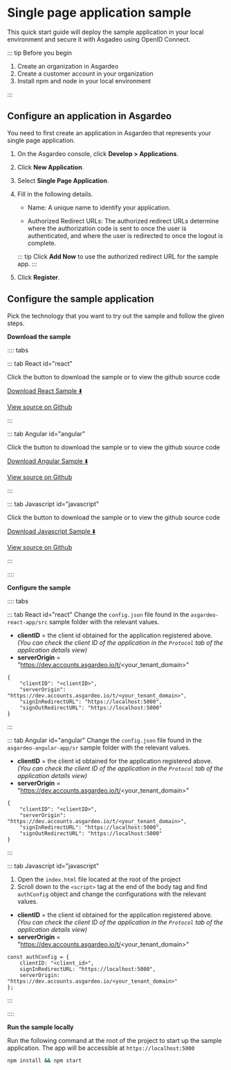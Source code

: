# Single page application sample

This quick start guide will deploy the sample application in your local environment and secure it with Asgadeo using OpenID Connect.

::: tip Before you begin

1. Create an organization in Asgardeo
2. Create a customer account in your organization
3. Install npm and node in your local environment

:::

## Configure an application in Asgardeo

You need to first create an application in Asgardeo that represents your single page application.

1. On the Asgardeo console, click **Develop > Applications**.

2. Click **New Application**.

3. Select **Single Page Application**.

4. Fill in the following details.

    - Name: A unique name to identify your application.

    - Authorized Redirect URLs: The authorized redirect URLs determine where the authorization code is sent to once the user is authenticated, and where the user is redirected to once the logout is complete.

   ::: tip
   Click **Add Now** to use the authorized redirect URL for the sample app.
   :::

5. Click **Register**.

## Configure the sample application

Pick the technology that you want to try out the sample and follow the given steps.

**Download the sample**

:::: tabs

::: tab React id="react"

Click the button to download the sample or to view the github source code

[Download React Sample :arrow_down:](https://github.com/asgardeo/asgardeo-auth-react-sdk/releases/latest/download/asgardeo-react-app.zip)

[View source on Github](https://github.com/asgardeo/asgardeo-auth-react-sdk/tree/main/samples/asgardeo-react-app)

:::

::: tab Angular id="angular"

Click the button to download the sample or to view the github source code

[Download Angular Sample :arrow_down:](https://github.com/asgardeo/asgardeo-auth-angular-sdk/releases/latest/download/asgardeo-angular-app.zip)

[View source on Github](https://github.com/asgardeo/asgardeo-auth-angular-sdk/tree/main/samples/asgardeo-angular-app)
 
:::

::: tab Javascript id="javascript"

Click the button to download the sample or to view the github source code

[Download Javascript Sample :arrow_down:](https://github.com/asgardeo/asgardeo-auth-spa-sdk/releases/download/v0.1.2/asgardeo-html-js-app.zip)

[View source on Github](https://github.com/asgardeo/asgardeo-auth-spa-sdk/tree/main/samples/asgardeo-html-js-app)

:::

::::


**Configure the sample**

:::: tabs

::: tab React id="react"
Change the `config.json` file found in the `asgardeo-react-app/src` sample folder with the relevant values.

- **clientID** = the client id obtained for the application registered above. _(You can check the client ID of the application in the `Protocol` tab of the application details view)_
- **serverOrigin** = "https://dev.accounts.asgardeo.io/t/<your_tenant_domain>"

``` json{2,3}
{
    "clientID": "<clientID>",
    "serverOrigin": "https://dev.accounts.asgardeo.io/t/<your_tenant_domain>",
    "signInRedirectURL": "https://localhost:5000",
    "signOutRedirectURL": "https://localhost:5000"
}
```
:::

::: tab Angular id="angular"
Change the `config.json` file found in the `asgardeo-angular-app/sr` sample folder with the relevant values.

- **clientID** = the client id obtained for the application registered above. _(You can check the client ID of the application in the `Protocol` tab of the application details view)_
- **serverOrigin** = "https://dev.accounts.asgardeo.io/t/<your_tenant_domain>"

``` json{2,3}
{
    "clientID": "<clientID>",
    "serverOrigin": "https://dev.accounts.asgardeo.io/t/<your_tenant_domain>",
    "signInRedirectURL": "https://localhost:5000",
    "signOutRedirectURL": "https://localhost:5000"
}
```
:::

::: tab Javascript id="javascript"
1. Open the `index.html` file located at the root of the project 
2. Scroll down to the `<script>` tag at the end of the body tag and find `authConfig` object and change the configurations with the relevant values.

- **clientID** = the client id obtained for the application registered above. _(You can check the client ID of the application in the `Protocol` tab of the application details view)_
- **serverOrigin** = "https://dev.accounts.asgardeo.io/t/<your_tenant_domain>"

``` HTML{2,4}
const authConfig = {
    clientID: "<client_id>",
    signInRedirectURL: "https://localhost:5000",
    serverOrigin: "https://dev.accounts.asgardeo.io/<your_tenant_domain>"
};
```
:::

::::

**Run the sample locally**

Run the following command at the root of the project to start up the sample application. The app will be accessible at `https://localhost:5000` 

```bash
npm install && npm start
```

